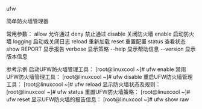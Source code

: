ufw

简单防火墙管理器

常用参数： allow 允许通过 deny 禁止通过 disable 关闭防火墙 enable 启动防火墙 logging 启动或关闭日志 reload 重新加载 reset 重置配置 status 查看状态 show REPORT 显示报告 verbose 显示策略 --help 显示帮助信息 --version 显示版本信息

参考示例 启动UFW防火墙管理工具： [root@linuxcool ~]# ufw enable 禁用UFW防火墙管理工具： [root@linuxcool ~]# ufw disable 重启UFW防火墙管理工具： [root@linuxcool ~]# ufw reload 显示防火墙状态及规则： [root@linuxcool ~]# ufw status 重置UFW防火墙策略： [root@linuxcool ~]# ufw reset 显示UFW防火墙的报告信息： [root@linuxcool ~]# ufw show raw